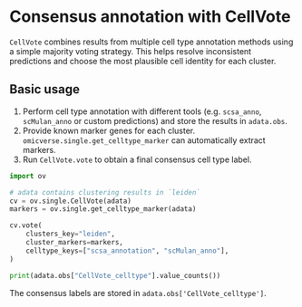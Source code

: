 # Consensus annotation with CellVote

`CellVote` combines results from multiple cell type annotation methods using a simple majority voting strategy. This helps resolve inconsistent predictions and choose the most plausible cell identity for each cluster.

## Basic usage

1. Perform cell type annotation with different tools (e.g. `scsa_anno`, `scMulan_anno` or custom predictions) and store the results in `adata.obs`.
2. Provide known marker genes for each cluster. `omicverse.single.get_celltype_marker` can automatically extract markers.
3. Run `CellVote.vote` to obtain a final consensus cell type label.

```python
import ov

# adata contains clustering results in `leiden`
cv = ov.single.CellVote(adata)
markers = ov.single.get_celltype_marker(adata)

cv.vote(
    clusters_key="leiden",
    cluster_markers=markers,
    celltype_keys=["scsa_annotation", "scMulan_anno"],
)

print(adata.obs["CellVote_celltype"].value_counts())
```

The consensus labels are stored in `adata.obs['CellVote_celltype']`.
